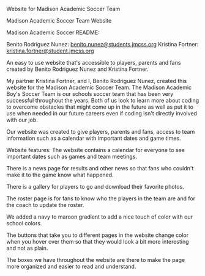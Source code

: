 Website for Madison Academic Soccer Team

Madison Academic Soccer Team Website


Madison Academic Soccer README:

Benito Rodriguez Nunez: benito.nunez@students.jmcss.org
Kristina Fortner: kristina.fortner@student.jmcss.org

An easy to use website that's accessible to players, parents and fans created by Benito Rodriguez Nunez and Kristina Fortner.

My partner Kristina Fortner, and I, Benito Rodriguez Nunez, created this website for the Madison Academic Soccer Team. The Madison Academic Boy's Soccer Team is our schools soccer team that has been very successful throughout the years. Both of us look to learn more about coding to overcome obstacles that might come up in the future as well as put it to use when needed in our future careers even if
coding isn't directly involved with our job.

Our website was created to give players, parents and fans, access to team information such as a calendar with important dates and game times.

Website features:
The website contains a calendar for everyone to see important dates such as games and team meetings.

There is a news page for results and other news so that fans who couldn't make it to the game know what happened.

There is a gallery for players to go and download their favorite photos.

The roster page is for fans to know who the players in the team are and for the coach to update the roster.

We added a navy to maroon gradient to add a nice touch of color with our school colors.

The buttons that take you to different pages in the website change color when you hover over them so that they would look a bit more interesting and not as plain.

The boxes we have throughout the website are there to make the page more organized and easier to read and understand.
